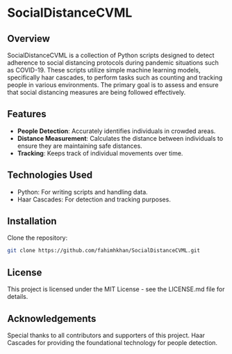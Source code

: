 # SocialDistanceCVML

## Overview
SocialDistanceCVML is a collection of Python scripts designed to detect adherence to social distancing protocols during pandemic situations such as COVID-19. These scripts utilize simple machine learning models, specifically haar cascades, to perform tasks such as counting and tracking people in various environments. The primary goal is to assess and ensure that social distancing measures are being followed effectively.

## Features
- **People Detection**: Accurately identifies individuals in crowded areas.
- **Distance Measurement**: Calculates the distance between individuals to ensure they are maintaining safe distances.
- **Tracking**: Keeps track of individual movements over time.

## Technologies Used
- Python: For writing scripts and handling data.
- Haar Cascades: For detection and tracking purposes.

## Installation
Clone the repository:
```bash
git clone https://github.com/fahimhkhan/SocialDistanceCVML.git
```

## License
This project is licensed under the MIT License - see the LICENSE.md file for details.

## Acknowledgements
Special thanks to all contributors and supporters of this project.
Haar Cascades for providing the foundational technology for people detection.
